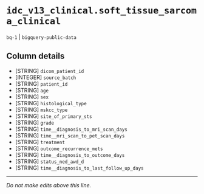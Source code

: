 # `idc_v13_clinical.soft_tissue_sarcoma_clinical`
`bq-1` | `bigquery-public-data`

## Column details
* [STRING]    `dicom_patient_id`
* [INTEGER]   `source_batch`
* [STRING]    `patient_id`
* [STRING]    `age`
* [STRING]    `sex`
* [STRING]    `histological_type`
* [STRING]    `mskcc_type`
* [STRING]    `site_of_primary_sts`
* [STRING]    `grade`
* [STRING]    `time__diagnosis_to_mri_scan_days`
* [STRING]    `time__mri_scan_to_pet_scan_days`
* [STRING]    `treatment`
* [STRING]    `outcome_recurrence_mets`
* [STRING]    `time__diagnosis_to_outcome_days`
* [STRING]    `status_ned_awd_d`
* [STRING]    `time__diagnosis_to_last_follow_up_days`

-------------------------------------------------------------------------------
*Do not make edits above this line.*
